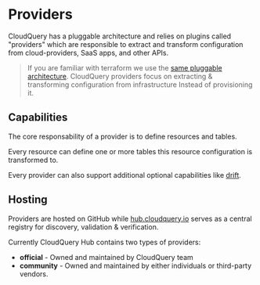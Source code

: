 # Providers

CloudQuery has a pluggable architecture and relies on plugins called "providers" which are responsible to extract and transform configuration from cloud-providers, SaaS apps, and other APIs.

> If you are familiar with terraform we use the [same pluggable architecture](https://www.terraform.io/docs/language/providers/index.html). CloudQuery providers focus on extracting & transforming configuration from infrastructure Instead of provisioning it.

## Capabilities

The core responsability of a provider is to define resources and tables.

Every resource can define one or more tables this resource configuration is transformed to.

Every provider can also support additional optional capabilities like [drift](../drift/overview).

## Hosting

Providers are hosted on GitHub while [hub.cloudquery.io](https://hub.cloudquery.io) serves as a central registry for discovery, validation & verification.

Currently CloudQuery Hub contains two types of providers:
- **official** - Owned and maintained by CloudQuery team
- **community** - Owned and maintained by either individuals or third-party vendors.